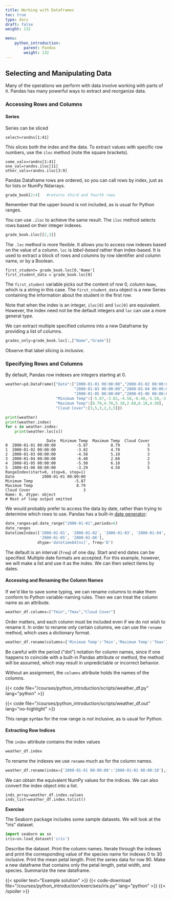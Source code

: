 ```yaml
---
title: Working with Dataframes
toc: true
type: docs
draft: false
weight: 132

menu:
    python_introduction:
        parent: Pandas
        weight: 132
---
```


## Selecting and Manipulating Data

Many of the operations we perform with data involve working with parts of it.  Pandas has many powerful ways to extract and reorganize data.

### Accessing Rows and Columns

#### Series

Series can be sliced

```
select=randns[1:41]
```
This slices both the index and the data.  To extract values with specific row numbers, use the `iloc` method (note the square brackets).
```
some_vals=randns[1:41]
one_val=randns.iloc[11]
other_vals=randns.iloc[3:9]
```
Pandas Dataframe rows are ordered, so you can call rows by index, just as for lists or NumPy Ndarrays.

```python
grade_book[2:4]   #returns third and fourth rows
```
Remember that the upper bound is not included, as is usual for Python ranges.

You can use `.iloc` to achieve the same result. The `iloc` method selects rows based on their integer indexes.

```python
grade_book.iloc[[2,3]]
```

The `.loc` method is more flexible. It allows you to access row indexes based on the value of a column. `loc` is _label-based_ rather than index-based.  It is used to extract a block of rows and columns by row identifier and column name, or by a Boolean.

```
first_student= grade_book.loc[0,'Name']
first_student_data = grade_book.loc[0]
```
The `first_student` variable picks out the content of row 0, column `Name`, which is a string in this case.  The `first_student_data` object is a new Series containing the information about the student in the first row. 

Note that when the index is an integer, `iloc[0]` and `loc[0]` are equivalent.  However, the index need not be the default integers and `loc` can use a more general type.

We can extract multiple specified columns into a new Dataframe by providing a list of columns.
```python
grades_only=grade_book.loc[:,["Name","Grade"]]
```
Observe that label slicing is _inclusive_.

### Specifying Rows and Columns

By default, Pandas row indexes are integers starting at 0.
```python
weather=pd.DataFrame({"Date":["2000-01-01 00:00:00","2000-01-02 00:00:00",
                              "2000-01-03 00:00:00","2000-01-04 00:00:00",
                              "2000-01-05 00:00:00","2000-01-06 00:00:00"],
                      "Minimum Temp":[-5.87,-3.82,-4.58,-6.40,-5.50,-3.29],
                      "Maximum Temp":[8.79,4.78,5.10,2.68,6.18,4.50],
                      "Cloud Cover":[3,5,3,2,3,5]})

print(weather)
print(weather.index)
for s in weather.index:
    print(weather.loc[s])
```
```no-highlight
                  Date  Minimum Temp  Maximum Temp  Cloud Cover
0  2000-01-01 00:00:00         -5.87          8.79            3
1  2000-01-02 00:00:00         -3.82          4.78            5
2  2000-01-03 00:00:00         -4.58          5.10            3
3  2000-01-04 00:00:00         -6.40          2.68            2
4  2000-01-05 00:00:00         -5.50          6.18            3
5  2000-01-06 00:00:00         -3.29          4.50            5
RangeIndex(start=0, stop=6, step=1)
Date            2000-01-01 00:00:00
Minimum Temp                  -5.87
Maximum Temp                   8.79
Cloud Cover                       3
Name: 0, dtype: object
# Rest of loop output omitted
```
We would probably prefer to access the data by date, rather than trying to determine which rows to use.  Pandas has a built-in [date generator](https://pandas.pydata.org/docs/reference/api/pandas.date_range.html):
```python
date_ranges=pd.date_range("2000-01-01",periods=6)
date_ranges
DatetimeIndex(['2000-01-01', '2000-01-02', '2000-01-03', '2000-01-04',
               '2000-01-05', '2000-01-06'],
              dtype='datetime64[ns]', freq='D')
```
The default is an interval (`freq`) of one day. Start and end dates can be specified.  Multiple date formats are accepted. For this example, however, we will make a list and use it as the index.  We can then select items by dates.

#### Accessing and Renaming the Column Names

If we'd like to save some typing, we can rename columns to make them conform to Python variable-naming rules.  Then we can treat the column name as an attribute.
```python
weather_df.columns=["Tmin","Tmax","Cloud Cover"]
```
Order matters, and each column must be included even if we do not wish to rename it.  In order to rename only certain columns, we can use the `rename` method, which uses a dictionary format.
```python
weather_df.rename(columns={'Minimum Temp':'Tmin','Maximum Temp':'Tmax'},inplace=True)
```

Be careful with the period ("dot") notation for column names, since if one happens to coincide with a built-in Pandas attribute or method, the method will be assumed, which may result in unpredictable or incorrect behavior. 

Without an assignment, the `columns` attribute holds the names of the columns.

{{< code file="/courses/python_introduction/scripts/weather_df.py" lang="python" >}}

{{< code file="/courses/python_introduction/scripts/weather_df.out" lang="no-highlight" >}}

This range syntax for the row range is _not_ inclusive, as is usual for Python.

#### Extracting Row Indices

The `index` attribute contains the index values
```python
weather_df.index
```
To rename the indexes we use `rename` much as for the column names.  
```python
weather_df.rename(index={'2000-01-01 00:00:00':'2000-01-01 00:00:10'},inplace=True
```

We can obtain the equivalent NumPy values for the indices.  We can also convert the index object into a list.
```python
inds_array=weather_df.index.values
inds_list=weather_df.index.tolist()
```

**Exercise**

The Seaborn package includes some sample datasets.  We will look at the "iris" dataset.
```python
import seaborn as sn
iris=sn.load_dataset('iris')
```

Describe the dataset. Print the column names. Iterate through the indexes and print the corresponding value of the species name for indexes 0 to 30 inclusive.  Print the mean petal length.  Print the series data for row 90.  Make a new dataframe that contains only the petal length, petal width, and species. Summarize the new dataframe.

{{< spoiler text="Example solution" >}}
{{< code-download file="/courses/python_introduction/exercises/iris.py" lang="python" >}}
{{< /spoiler >}}


